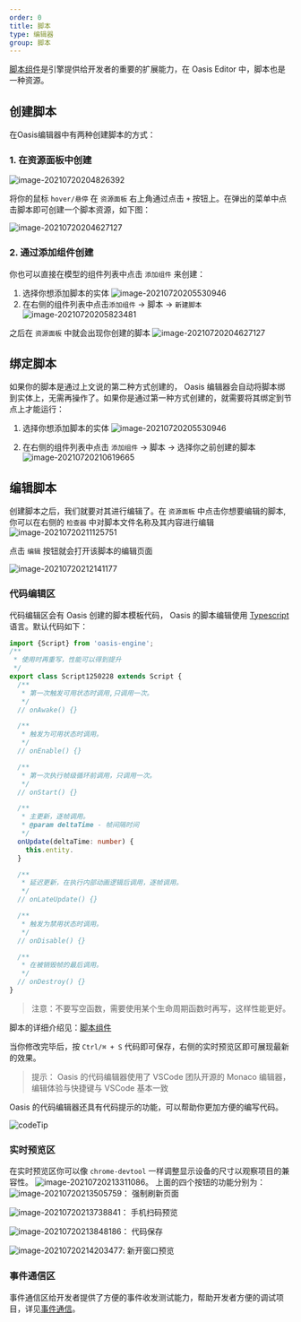 ```yaml
---
order: 0
title: 脚本
type: 编辑器
group: 脚本
---
```


[脚本组件](${docs}script-cn)是引擎提供给开发者的重要的扩展能力，在 Oasis Editor 中，脚本也是一种资源。


## 创建脚本
在Oasis编辑器中有两种创建脚本的方式：
### 1. 在资源面板中创建

![image-20210720204826392](https://gw.alipayobjects.com/zos/OasisHub/728f0e47-ac0f-4bc2-8842-ed524b0d5a1d/image-20210720204826392.png)

将你的鼠标 `hover/悬停` 在 `资源面板` 右上角通过点击 `+` 按钮上。在弹出的菜单中点击脚本即可创建一个脚本资源，如下图：

![image-20210720204627127](https://gw.alipayobjects.com/zos/OasisHub/ba51d8f7-eb03-40c2-8bf1-2bcc6e59808e/image-20210720204627127.png)

### 2. 通过添加组件创建

你也可以直接在模型的组件列表中点击 `添加组件` 来创建：
1. 选择你想添加脚本的实体
   ![image-20210720205530946](https://gw.alipayobjects.com/zos/OasisHub/3f66f051-0a7e-4ef9-b4c6-041996ff590e/image-20210720205530946.png)
2. 在右侧的组件列表中点击`添加组件` -> 脚本 ->  `新建脚本`
  ![image-20210720205823481](https://gw.alipayobjects.com/zos/OasisHub/248110c9-bdbe-42a4-acea-78b2880f64c5/image-20210720205823481.png)

之后在 `资源面板` 中就会出现你创建的脚本
![image-20210720204627127](https://gw.alipayobjects.com/zos/OasisHub/ba51d8f7-eb03-40c2-8bf1-2bcc6e59808e/image-20210720204627127.png)

## 绑定脚本
如果你的脚本是通过上文说的第二种方式创建的， Oasis 编辑器会自动将脚本绑到实体上，无需再操作了。如果你是通过第一种方式创建的，就需要将其绑定到节点上才能运行：
1. 选择你想添加脚本的实体
   ![image-20210720205530946](https://gw.alipayobjects.com/zos/OasisHub/3f66f051-0a7e-4ef9-b4c6-041996ff590e/image-20210720205530946.png)

2. 在右侧的组件列表中点击 `添加组件` -> 脚本 -> 选择你之前创建的脚本
  ![image-20210720210619665](https://gw.alipayobjects.com/zos/OasisHub/dfe4d6f1-7c65-449e-baa0-70eed9a4971c/image-20210720210619665.png)

## 编辑脚本

创建脚本之后，我们就要对其进行编辑了。在 `资源面板` 中点击你想要编辑的脚本, 你可以在右侧的 `检查器` 中对脚本文件名称及其内容进行编辑
![image-20210720211125751](https://gw.alipayobjects.com/zos/OasisHub/4f554dec-faef-4720-a1b1-d707c8ed3e89/image-20210720211125751.png)

点击 `编辑` 按钮就会打开该脚本的编辑页面

![image-20210720212141177](https://gw.alipayobjects.com/zos/OasisHub/a7a07bf4-bafb-44fb-b388-c9ddb776b704/image-20210720212141177.png)

### 代码编辑区
代码编辑区会有 Oasis 创建的脚本模板代码，  Oasis 的脚本编辑使用 [Typescript](https://www.typescriptlang.org/) 语言。默认代码如下：
```typescript
import {Script} from 'oasis-engine';
/**
 * 使用时再重写，性能可以得到提升
 */
export class Script1250228 extends Script {
  /**
   * 第一次触发可用状态时调用,只调用一次。
   */
  // onAwake() {}

  /**
   * 触发为可用状态时调用。
   */
  // onEnable() {}

  /**
   * 第一次执行帧级循环前调用，只调用一次。
   */
  // onStart() {}

  /**
   * 主更新，逐帧调用。
   * @param deltaTime - 帧间隔时间
   */
  onUpdate(deltaTime: number) {
    this.entity.
  }

  /**
   * 延迟更新，在执行内部动画逻辑后调用，逐帧调用。
   */
  // onLateUpdate() {}

  /**
   * 触发为禁用状态时调用。
   */
  // onDisable() {}

  /**
   * 在被销毁帧的最后调用。
   */
  // onDestroy() {}
}
```

> 注意：不要写空函数，需要使用某个生命周期函数时再写，这样性能更好。

脚本的详细介绍见：[脚本组件](${docs}script-cn)

当你修改完毕后，按 `Ctrl/⌘ + S` 代码即可保存，右侧的实时预览区即可展现最新的效果。


> 提示： Oasis 的代码编辑器使用了 VSCode 团队开源的 Monaco 编辑器，编辑体验与快捷键与 VSCode 基本一致

 Oasis 的代码编辑器还具有代码提示的功能，可以帮助你更加方便的编写代码。

![codeTip](https://gw.alipayobjects.com/zos/OasisHub/d8f14771-df23-4faf-bb22-6644aeb30df9/codeTip.gif)


### 实时预览区
在实时预览区你可以像 `chrome-devtool` 一样调整显示设备的尺寸以观察项目的兼容性。
![image-20210720213311086](https://gw.alipayobjects.com/zos/OasisHub/f6f7e38a-8562-4678-8325-17337808b778/image-20210720213311086.png)。
上面的四个按钮的功能分别为：
![image-20210720213505759](https://gw.alipayobjects.com/zos/OasisHub/4d9b1330-38d7-4ee6-8621-75a0ff3a20c1/image-20210720213505759.png)： 强制刷新页面

![image-20210720213738841](https://gw.alipayobjects.com/zos/OasisHub/71b86746-f893-49f4-a492-3355aa14518f/image-20210720213738841.png)： 手机扫码预览

![image-20210720213848186](https://gw.alipayobjects.com/zos/OasisHub/65e41eb5-b711-40b3-a92f-5b9f324e1e62/image-20210720213848186.png)： 代码保存

![image-20210720214203477](https://gw.alipayobjects.com/zos/OasisHub/ecd1cf70-8b75-43f6-b630-6de300536d94/image-20210720214203477.png): 新开窗口预览


### 事件通信区
事件通信区给开发者提供了方便的事件收发测试能力，帮助开发者方便的调试项目，详见[事件通信](${docs}editor-script-communication-cn)。
